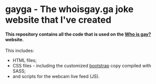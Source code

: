 # gayga - The whoisgay.ga joke website that I've created
#### This repository contains all the code that is used on the [Who is gay?](https://whoisgay.ga) website.
This includes:
- HTML files;
- CSS files - including the customized [bootstrap](https://getbootstrap.com) copy compiled with SASS;
- and scripts for the webcam live feed (JS).
